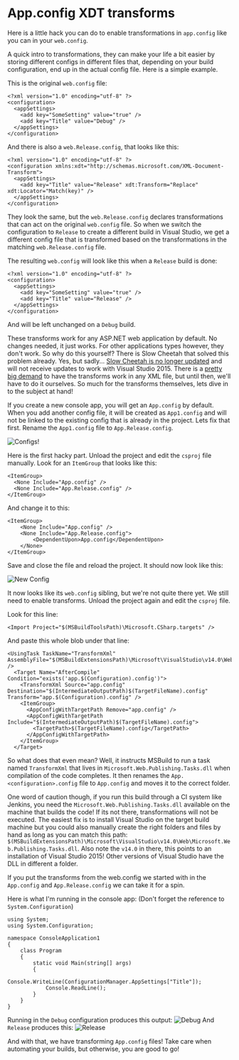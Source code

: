 # App.config XDT transforms

Here is a little hack you can do to enable transformations in `app.config` like you can in your `web.config`.

A quick intro to transformations, they can make your life a bit easier by storing different configs in different files that, depending on your build configuration, end up in the actual config file. Here is a simple example.

This is the original `web.config` file:

	<?xml version="1.0" encoding="utf-8" ?>
	<configuration>
	  <appSettings>
		<add key="SomeSetting" value="true" />
		<add key="Title" value="Debug" />
	  </appSettings>
	</configuration>

And there is also a `web.Release.config`, that looks like this:

	<?xml version="1.0" encoding="utf-8" ?>
	<configuration xmlns:xdt="http://schemas.microsoft.com/XML-Document-Transform">
	  <appSettings>
		<add key="Title" value="Release" xdt:Transform="Replace" xdt:Locator="Match(key)" />
	  </appSettings>
	</configuration>

They look the same, but the `web.Release.config` declares transformations that can act on the original `web.config` file. So when we switch the configuration to `Release` to create a different build in Visual Studio, we get a different config file that is transformed based on the transformations in the matching `web.Release.config` file.

The resulting `web.config` will look like this when a `Release` build is done:

	<?xml version="1.0" encoding="utf-8" ?>
	<configuration>
	  <appSettings>
		<add key="SomeSetting" value="true" />
		<add key="Title" value="Release" />
	  </appSettings>
	</configuration>

And will be left unchanged on a `Debug` build. 

These transforms work for any ASP.NET web application by default. No changes needed, it just works. For other applications types however, they don't work. So why do this yourself? There is Slow Cheetah that solved this problem already. Yes, but sadly... [Slow Cheetah is no longer updated](https://github.com/sayedihashimi/slow-cheetah/issues/158) and will not receive updates to work with Visual Studio 2015. There is a [pretty big demand](http://visualstudio.uservoice.com/forums/121579-visual-studio/suggestions/2043217-support-web-config-style-transforms-on-any-file-in) to have the transforms work in any XML file, but until then, we'll have to do it ourselves. So much for the transforms themselves, lets dive in to the subject at hand!

If you create a new console app, you will get an `App.config` by default. When you add another config file, it will be created as `App1.config` and will not be linked to the existing config that is already in the project. Lets fix that first. Rename the `App1.config` file to `App.Release.config`.

![Configs!](/content/app-config-xdt-transforms/web-1.png)

Here is the first hacky part. Unload the project and edit the `csproj` file manually. Look for an `ItemGroup` that looks like this:

    <ItemGroup>
      <None Include="App.config" />
      <None Include="App.Release.config" />
    </ItemGroup>

And change it to this:

	<ItemGroup>
		<None Include="App.config" />
		<None Include="App.Release.config">
			<DependentUpon>App.config</DependentUpon>
		</None>
	</ItemGroup>

Save and close the file and reload the project. It should now look like this:

![New Config](/content/app-config-xdt-transforms/web1.png)

It now looks like its `web.config` sibling, but we're not quite there yet. We still need to enable transforms. Unload the project again and edit the `csproj` file.

Look for this line:

    <Import Project="$(MSBuildToolsPath)\Microsoft.CSharp.targets" />

And paste this whole blob under that line:

	<UsingTask TaskName="TransformXml" AssemblyFile="$(MSBuildExtensionsPath)\Microsoft\VisualStudio\v14.0\Web\Microsoft.Web.Publishing.Tasks.dll" />
	  <Target Name="AfterCompile" Condition="exists('app.$(Configuration).config')">
		<TransformXml Source="app.config" Destination="$(IntermediateOutputPath)$(TargetFileName).config" Transform="app.$(Configuration).config" />
		<ItemGroup>
		  <AppConfigWithTargetPath Remove="app.config" />
		  <AppConfigWithTargetPath Include="$(IntermediateOutputPath)$(TargetFileName).config">
			<TargetPath>$(TargetFileName).config</TargetPath>
		  </AppConfigWithTargetPath>
		</ItemGroup>
	  </Target>

So what does that even mean? Well, it instructs MSBuild to run a task named `TransformXml` that lives in `Microsoft.Web.Publishing.Tasks.dll` when compilation of the code completes. It then renames the `App.<configuration>.config` file to `App.config` and moves it to the correct folder.

One word of caution though, if you run this build through a CI system like Jenkins, you need the `Microsoft.Web.Publishing.Tasks.dll` available on the machine that builds the code! If its not there, transformations will not be executed. The easiest fix is to install Visual Studio on the target build machine but you could also manually create the right folders and files by hand as long as you can match this path: `$(MSBuildExtensionsPath)\Microsoft\VisualStudio\v14.0\Web\Microsoft.Web.Publishing.Tasks.dll`. Also note the `v14.0` in there, this points to an installation of Visual Studio 2015! Other versions of Visual Studio have the DLL in different a folder.

If you put the transforms from the web.config we started with in the `App.config` and `App.Release.config` we can take it for a spin.

Here is what I'm running in the console app: (Don't forget the reference to `System.Configuration`)

	using System;
	using System.Configuration;

	namespace ConsoleApplication1
	{
		class Program
		{
			static void Main(string[] args)
			{
				Console.WriteLine(ConfigurationManager.AppSettings["Title"]);
				Console.ReadLine();
			}
		}
	}

Running in the `Debug` configuration produces this output:
![Debug](/content/app-config-xdt-transforms/debug.png)
And `Release` produces this:
![Release](/content/app-config-xdt-transforms/release.png)

And with that, we have transforming `App.config` files! Take care when automating your builds, but otherwise, you are good to go!